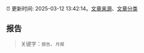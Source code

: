 :alarm_clock: 更新时间: 2025-03-12 13:42:14。[文章来源](/README.md)、[文章分类](/TAGS.md)

## 报告


> 关键字：`报告`、`月报`




